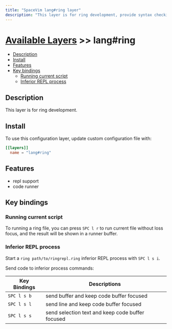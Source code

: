 ```yaml
---
title: "SpaceVim lang#ring layer"
description: "This layer is for ring development, provide syntax checking, code runner and repl support for ring file."
---
```


# [Available Layers](../../) >> lang#ring

<!-- vim-markdown-toc GFM -->

- [Description](#description)
- [Install](#install)
- [Features](#features)
- [Key bindings](#key-bindings)
  - [Running current script](#running-current-script)
  - [Inferior REPL process](#inferior-repl-process)

<!-- vim-markdown-toc -->

## Description

This layer is for ring development.

## Install

To use this configuration layer, update custom configuration file with:

```toml
[[layers]]
  name = "lang#ring"
```
## Features

- repl support
- code runner

## Key bindings

### Running current script

To running a ring file, you can press `SPC l r` to run current file without loss focus, and the result will be shown in a runner buffer.

### Inferior REPL process

Start a `ring path/to/ringrepl.ring` inferior REPL process with `SPC l s i`.

Send code to inferior process commands:

| Key Bindings | Descriptions                                     |
| ------------ | ------------------------------------------------ |
| `SPC l s b`  | send buffer and keep code buffer focused         |
| `SPC l s l`  | send line and keep code buffer focused           |
| `SPC l s s`  | send selection text and keep code buffer focused |


